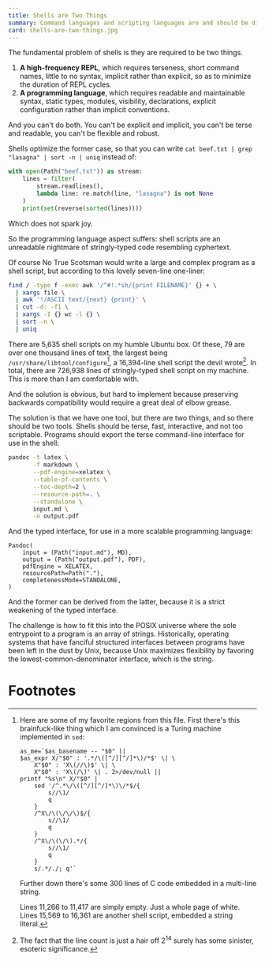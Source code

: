 ```yaml
---
title: Shells are Two Things
summary: Command languages and scripting languages are and should be different things.
card: shells-are-two-things.jpg
---
```


The fundamental problem of shells is they are required to be two things.

1. **A high-frequency REPL**, which requires terseness, short command names,
   little to no syntax, implicit rather than explicit, so as to minimize the duration of REPL cycles.
2. **A programming language**, which requires readable and maintainable syntax,
   static types, modules, visibility, declarations, explicit configuration rather
   than implicit conventions.

And you can't do both. You can't be explicit and implicit, you can't be terse
and readable, you can't be flexible and robust.

Shells optimize the former case, so that you can write `cat beef.txt | grep
"lasagna" | sort -n | uniq` instead of:

```python
with open(Path("beef.txt")) as stream:
    lines = filter(
        stream.readlines(),
        lambda line: re.match(line, "lasagna") is not None
    )
    print(set(reverse(sorted(lines))))
```

Which does not spark joy.

So the programming language aspect suffers: shell scripts are an unreadable
nightmare of stringly-typed code resembling cyphertext.

Of course No True Scotsman would write a large and complex program as a shell
script, but according to this lovely seven-line one-liner:

```bash
find / -type f -exec awk '/^#!.*sh/{print FILENAME}' {} + \
  | xargs file \
  | awk '!/ASCII text/{next} {print}' \
  | cut -d: -f1 \
  | xargs -I {} wc -l {} \
  | sort -n \
  | uniq
```

There are 5,635 shell scripts on my humble Ubuntu box. Of these, 79 are over one
thousand lines of text, the largest being `/usr/share/libtool/configure`[^config],
a 16,394-line shell script the devil wrote[^lines]. In total, there are 726,938
lines of stringly-typed shell script on my machine. This is more than I am
comfortable with.

And the solution is obvious, but hard to implement because preserving backwards
compatibility would require a great deal of elbow grease.

The solution is that we have one tool, but there are two things, and so there
should be two tools. Shells should be terse, fast, interactive, and not too scriptable. Programs should export the terse command-line interface for use in the shell:

```bash
pandoc -t latex \
       -f markdown \
       --pdf-engine=xelatex \
       --table-of-contents \
       --toc-depth=2 \
       --resource-path=. \
       --standalone \
       input.md \
       -o output.pdf
```

And the typed interface, for use in a more scalable programming language:

```
Pandoc(
    input = (Path("input.md"), MD),
    output = (Path("output.pdf"), PDF),
    pdfEngine = XELATEX,
    resourcePath=Path("."),
    completenessMode=STANDALONE,
)
```

And the former can be derived from the latter, because it is a strict weakening
of the typed interface.

The challenge is how to fit this into the POSIX universe where the sole
entrypoint to a program is an array of strings. Historically, operating systems
that have fanciful structured interfaces between programs have been left in the
dust by Unix, because Unix maximizes flexibility by favoring the
lowest-common-denominator interface, which is the string.

# Footnotes

[^config]:
    Here are some of my favorite regions from this file. First there's this
    brainfuck-like thing which I am convinced is a Turing machine implemented in
    `sed`:

    ```
    as_me=`$as_basename -- "$0" ||
    $as_expr X/"$0" : '.*/\([^/][^/]*\)/*$' \| \
        X"$0" : 'X\(//\)$' \| \
        X"$0" : 'X\(/\)' \| . 2>/dev/null ||
    printf "%s\n" X/"$0" |
        sed '/^.*\/\([^/][^/]*\)\/*$/{
            s//\1/
            q
        }
        /^X\/\(\/\/\)$/{
            s//\1/
            q
        }
        /^X\/\(\/\).*/{
            s//\1/
            q
        }
        s/.*/./; q'`
    ```

    Further down there's some 300 lines of C code embedded in a multi-line
    string.

    Lines 11,266 to 11,417 are simply empty. Just a whole page of white. Lines 15,569 to 16,361 are another shell script, embedded a string literal.

[^lines]:
    The fact that the line count is just a hair off 2<sup>14</sup> surely has
    some sinister, esoteric significance.
